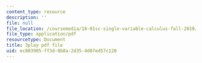```yaml
---
content_type: resource
description: ''
file: null
file_location: /coursemedia/18-01sc-single-variable-calculus-fall-2010/ec803905ff3d9b8a2d354d07ed57c120_1RLctDS2hUQ.pdf
file_type: application/pdf
resourcetype: Document
title: 3play pdf file
uid: ec803905-ff3d-9b8a-2d35-4d07ed57c120
---
```

